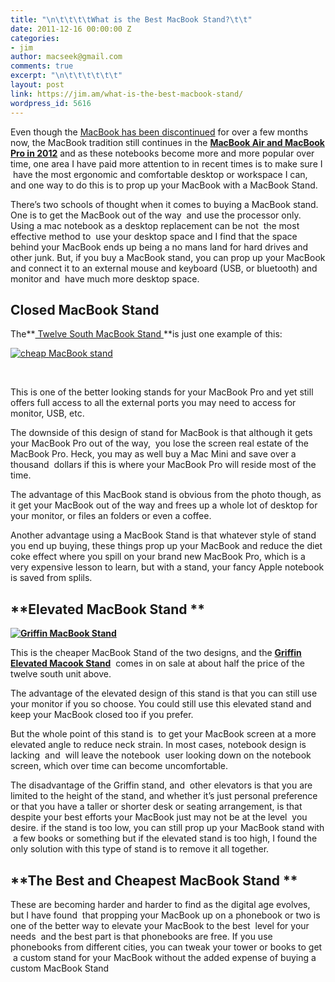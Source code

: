 ```yaml
---
title: "\n\t\t\t\tWhat is the Best MacBook Stand?\t\t"
date: 2011-12-16 00:00:00 Z
categories:
- jim
author: macseek@gmail.com
comments: true
excerpt: "\n\t\t\t\t\t\t"
layout: post
link: https://jim.am/what-is-the-best-macbook-stand/
wordpress_id: 5616
---
```


Even though the [MacBook has been discontinued](http://www.everymac.com/systems/apple/MacBook/stats/MacBook-core-2-duo-2.4-white-13-polycarbonate-unibody-mid-2010-specs.html) for over a few months now, the MacBook tradition still continues in the **[MacBook Air and MacBook Pro in 2012](http://www.amazon.com/mn/search/?_encoding=UTF8&scn=2423178011&redirect=true&keywords=MacBook&tag=ramseeker-20&linkCode=ur2&qid=1326739548&h=bfe726e6ea500e6c63c360db0a1b7724b3369e52&camp=1789&creative=390957&rh=n%3A2423178011%2Ck%3AMacBook#/ref=sr_st?keywords=MacBook)** and as these notebooks become more and more popular over time, one area I have paid more attention to in recent times is to make sure I  have the most ergonomic and comfortable desktop or workspace I can, and one way to do this is to prop up your MacBook with a MacBook Stand.




There’s two schools of thought when it comes to buying a MacBook stand. One is to get the MacBook out of the way  and use the processor only. Using a mac notebook as a desktop replacement can be not  the most effective method to  use your desktop space and I find that the space behind your MacBook ends up being a no mans land for hard drives and other junk. But, if you buy a MacBook stand, you can prop up your MacBook and connect it to an external mouse and keyboard (USB, or bluetooth) and monitor and  have much more desktop space.




## **Closed MacBook Stand**




The**[ Twelve South MacBook Stand ](http://www.amazon.com/gp/product/B0053XG1AW/ref=as_li_ss_tl?ie=UTF8&tag=ramseeker-20&linkCode=as2&camp=1789&creative=390957&creativeASIN=B0053XG1AW)**is just one example of this:




[![cheap MacBook stand](http://www.jim.am/wp-content/uploads/2012/01/MacBookstand1.jpg)](http://www.amazon.com/gp/product/B0053XG1AW/ref=as_li_ss_tl?ie=UTF8&tag=ramseeker-20&linkCode=as2&camp=1789&creative=390957&creativeASIN=B0053XG1AW)




 




This is one of the better looking stands for your MacBook Pro and yet still offers full access to all the external ports you may need to access for monitor, USB, etc.




The downside of this design of stand for MacBook is that although it gets your MacBook Pro out of the way,  you lose the screen real estate of the MacBook Pro. Heck, you may as well buy a Mac Mini and save over a thousand  dollars if this is where your MacBook Pro will reside most of the time.




The advantage of this MacBook stand is obvious from the photo though, as it get your MacBook out of the way and frees up a whole lot of desktop for your monitor, or files an folders or even a coffee.




Another advantage using a MacBook Stand is that whatever style of stand you end up buying, these things prop up your MacBook and reduce the diet coke effect where you spill on your brand new MacBook Pro, which is a very expensive lesson to learn, but with a stand, your fancy Apple notebook is saved from splils.




## **Elevated MacBook Stand **




**[![Griffin MacBook Stand](http://www.jim.am/wp-content/uploads/2012/01/MacBookstand2.jpg)](http://www.amazon.com/gp/product/B0044RUSZM/ref=as_li_ss_tl?ie=UTF8&tag=ramseeker-20&linkCode=as2&camp=1789&creative=390957&creativeASIN=B0044RUSZM)**




This is the cheaper MacBook Stand of the two designs, and the **[Griffin Elevated Macook Stand](http://www.amazon.com/gp/product/B0044RUSZM/ref=as_li_ss_tl?ie=UTF8&tag=ramseeker-20&linkCode=as2&camp=1789&creative=390957&creativeASIN=B0044RUSZM)**  comes in on sale at about half the price of the twelve south unit above.




The advantage of the elevated design of this stand is that you can still use your monitor if you so choose. You could still use this elevated stand and keep your MacBook closed too if you prefer.




But the whole point of this stand is  to get your MacBook screen at a more elevated angle to reduce neck strain. In most cases, notebook design is lacking  and  will leave the notebook  user looking down on the notebook screen, which over time can become uncomfortable.




The disadvantage of the Griffin stand, and  other elevators is that you are limited to the height of the stand, and whether it’s just personal preference or that you have a taller or shorter desk or seating arrangement, is that despite your best efforts your MacBook just may not be at the level  you desire. if the stand is too low, you can still prop up your MacBook stand with  a few books or something but if the elevated stand is too high, I found the only solution with this type of stand is to remove it all together.




## **The Best and Cheapest MacBook Stand **




These are becoming harder and harder to find as the digital age evolves, but I have found  that propping your MacBook up on a phonebook or two is one of the better way to elevate your MacBook to the best  level for your needs  and the best part is that phonebooks are free. If you use phonebooks from different cities, you can tweak your tower or books to get  a custom stand for your MacBook without the added expense of buying a custom MacBook Stand




 




 




 




 


		
